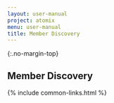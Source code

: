 ```yaml
---
layout: user-manual
project: atomix
menu: user-manual
title: Member Discovery
---
```


{:.no-margin-top}
## Member Discovery

{% include common-links.html %}
